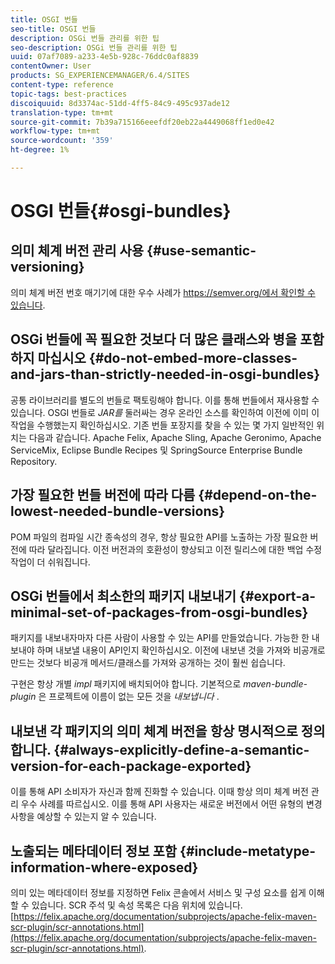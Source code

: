 ```yaml
---
title: OSGI 번들
seo-title: OSGI 번들
description: OSGi 번들 관리를 위한 팁
seo-description: OSGi 번들 관리를 위한 팁
uuid: 07af7089-a233-4e5b-928c-76ddc0af8839
contentOwner: User
products: SG_EXPERIENCEMANAGER/6.4/SITES
content-type: reference
topic-tags: best-practices
discoiquuid: 8d3374ac-51dd-4ff5-84c9-495c937ade12
translation-type: tm+mt
source-git-commit: 7b39a715166eeefdf20eb22a4449068ff1ed0e42
workflow-type: tm+mt
source-wordcount: '359'
ht-degree: 1%

---
```



# OSGI 번들{#osgi-bundles}

## 의미 체계 버전 관리 사용 {#use-semantic-versioning}

의미 체계 버전 번호 매기기에 대한 우수 사례가 [https://semver.org/에서 확인할 수 있습니다](https://semver.org/).

## OSGi 번들에 꼭 필요한 것보다 더 많은 클래스와 병을 포함하지 마십시오 {#do-not-embed-more-classes-and-jars-than-strictly-needed-in-osgi-bundles}

공통 라이브러리를 별도의 번들로 팩토링해야 합니다. 이를 통해 번들에서 재사용할 수 있습니다. OSGI 번들로 *JAR를* 둘러싸는 경우 온라인 소스를 확인하여 이전에 이미 이 작업을 수행했는지 확인하십시오. 기존 번들 포장지를 찾을 수 있는 몇 가지 일반적인 위치는 다음과 같습니다. Apache Felix, Apache Sling, Apache Geronimo, Apache ServiceMix, Eclipse Bundle Recipes 및 SpringSource Enterprise Bundle Repository.

## 가장 필요한 번들 버전에 따라 다름 {#depend-on-the-lowest-needed-bundle-versions}

POM 파일의 컴파일 시간 종속성의 경우, 항상 필요한 API를 노출하는 가장 필요한 버전에 따라 달라집니다. 이전 버전과의 호환성이 향상되고 이전 릴리스에 대한 백업 수정 작업이 더 쉬워집니다.

## OSGi 번들에서 최소한의 패키지 내보내기 {#export-a-minimal-set-of-packages-from-osgi-bundles}

패키지를 내보내자마자 다른 사람이 사용할 수 있는 API를 만들었습니다. 가능한 한 내보내야 하며 내보낼 내용이 API인지 확인하십시오. 이전에 내보낸 것을 가져와 비공개로 만드는 것보다 비공개 메서드/클래스를 가져와 공개하는 것이 훨씬 쉽습니다.

구현은 항상 개별 *impl* 패키지에 배치되어야 합니다. 기본적으로 *maven-bundle-plugin* 은 프로젝트에 이름이 없는 모든 것을 *내보냅니다* .

## 내보낸 각 패키지의 의미 체계 버전을 항상 명시적으로 정의합니다. {#always-explicitly-define-a-semantic-version-for-each-package-exported}

이를 통해 API 소비자가 자신과 함께 진화할 수 있습니다. 이때 항상 의미 체계 버전 관리 우수 사례를 따르십시오. 이를 통해 API 사용자는 새로운 버전에서 어떤 유형의 변경 사항을 예상할 수 있는지 알 수 있습니다.

## 노출되는 메타데이터 정보 포함 {#include-metatype-information-where-exposed}

의미 있는 메타데이터 정보를 지정하면 Felix 콘솔에서 서비스 및 구성 요소를 쉽게 이해할 수 있습니다. SCR 주석 및 속성 목록은 다음 위치에 있습니다. [https://felix.apache.org/documentation/subprojects/apache-felix-maven-scr-plugin/scr-annotations.html](https://felix.apache.org/documentation/subprojects/apache-felix-maven-scr-plugin/scr-annotations.html).
